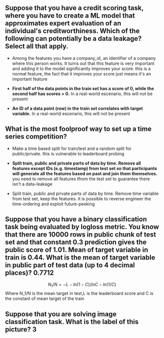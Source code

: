 ## Suppose that you have a credit scoring task, where you have to create a ML model that approximates expert evaluation of an individual's creditworthiness. Which of the following can potentially be a data leakage? Select all that apply.


* Among the features you have a company_id, an identifier of a company where this person works. It turns out that this feature is very important and adding it to the model significantly improves your score. this is a normal feature, the fact that it improves your score just means it's an important feature


* **First half of the data points in the train set has a score of 0, while the second half has scores > 0.** In a real-world escenario, this will not be present


* **An ID of a data point (row) in the train set correlates with target variable.** In a real-world escenario, this will not be present


## What is the most foolproof way to set up a time series competition?


* Make a time based split for train/test and a random split for public/private. this is vulnerable to leaderboard probing


* **Split train, public and private parts of data by time. Remove all features except IDs (e.g. timestamp) from test set so that participants will generate all the features based on past and join them themselves.** you need to remove all features tfrom the test set to guarantee there isn't a data-leakage


* Split train, public and private parts of data by time. Remove time variable from test set, keep the features. it is possible to reverse engineer the time-ordering and exploit future-peeking


## Suppose that you have a binary classification task being evaluated by logloss metric. You know that there are 10000 rows in public chunk of test set and that constant 0.3 prediction gives the public score of 1.01. Mean of target variable in train is 0.44. What is the mean of target variable in public part of test data (up to 4 decimal places)? 0.7712

$$
N_1/N=-L-ln(1-C) / ln C -ln(1/C)
$$
Where N_1/N is the mean target in test,L is the leaderboard score and C is the constant of mean target of the train 


## Suppose that you are solving image classification task. What is the label of this picture? 3